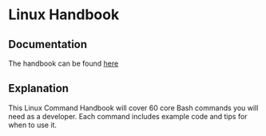 # Linux Handbook

## Documentation
The handbook can be found <a href="https://www.freecodecamp.org/news/the-linux-commands-handbook/">here</a>

## Explanation
This Linux Command Handbook will cover 60 core Bash commands you will need as a developer. Each command includes example code and tips for when to use it.

